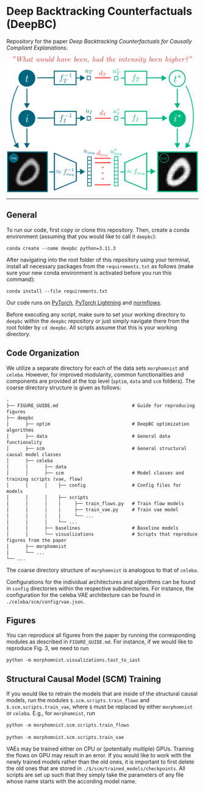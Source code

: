 # Deep Backtracking Counterfactuals (DeepBC)

Repository for the paper *Deep Backtracking Counterfactuals for Causally Compliant Explanations*.

<p align="center">
<img src="/assets/DeepBC_plot_github.svg" width="500">
</p>

***

## General
To run our code, first copy or clone this repository. Then, create a conda environment (assuming that you would like to call it `deepbc`):

```
conda create --name deepbc python=3.11.3
```

After navigating into the root folder of this repository using your terminal, install all necessary packages from the `requirements.txt` as follows (make sure your new conda environment is activated before you run this command):

```
conda install --file requirements.txt
```

Our code runs on [PyTorch](https://pytorch.org/), [PyTorch Lightning](https://lightning.ai/docs/pytorch/latest/) and [normflows](https://github.com/VincentStimper/normalizing-flows).

Before executing any script, make sure to set your working directory to `deepbc` within the `deepbc` repository or just simply navigate there from the root folder by `cd deepbc`. All scripts assume that this is your working directory.

## Code Organization

We utilize a separate directory for each of the data sets `morphomnist` and `celeba`. However, for improved modularity, common functionalities and components are provided at the top level (`optim`, `data` and `scm` folders). The coarse directory structure is given as follows:

```
.
├── FIGURE_GUIDE.md                           # Guide for reproducing figures
├── deepbc
│      ├── optim                              # DeepBC optimization algorithms
│      ├── data                               # General data functionality
│      ├── scm                                # General structural causal model classes
│      ├── celeba
│      │      ├── data
│      │      ├── scm                         # Model classes and training scripts (vae, flow)
│      │      │    ├── config                 # Config files for models
│      │      │    ├── scripts
│      │      │    │     ├── train_flows.py   # Train flow models
│      │      │    │     ├── train_vae.py     # Train vae model
│      │      │    │     └── ... 
│      │      │    └── ...
│      │      ├── baselines                   # Baseline models
│      │      └── visualizations              # Scripts that reproduce figures from the paper
│      ├── morphomnist
│      └── ...
└── ...    
```

The coarse directory structure of `morphomnist` is analogous to that of `celeba`.

Configurations for the individual architectures and algorithms can be found in `config` directories within the respective subdirectories. For instance, the configuration for the celeba VAE architecture can be found in `./celeba/scm/config/vae.json`.

## Figures

You can reproduce all figures from the paper by running the corresponding modules as described in `FIGURE_GUIDE.md`. For instance, if we would like to reproduce Fig. 3, we need to run

```
python -m morphomnist.visualizations.tast_to_iast
```

## Structural Causal Model (SCM) Training

If you would like to retrain the models that are inside of the structural causal models, run the modules `$.scm.scripts.train_flows` and `$.scm.scripts.train_vae`, where `$` must be replaced by either `morphomnist` or `celeba`. E.g., for `morphomnist`, run

```
python -m morphomnist.scm.scripts.train_flows

python -m morphomnist.scm.scripts.train_vae
```

VAEs may be trained either on CPU or (potentially multiple) GPUs. Training the flows on GPU may result in an error. If you would like to work with the newly trained models rather than the old ones, it is important to first delete the old ones that are stored in `./$/scm/trained_models/checkpoints`. All scripts are set up such that they simply take the parameters of any file whose name starts with the according model name.